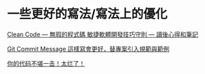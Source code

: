 # 一些更好的寫法/寫法上的優化

[Clean Code — 無瑕的程式碼 敏捷軟體開發技巧守則 — 讀後心得和筆記](https://snh90100.medium.com/clean-code-%E7%84%A1%E7%91%95%E7%9A%84%E7%A8%8B%E5%BC%8F%E7%A2%BC-%E6%95%8F%E6%8D%B7%E8%BB%9F%E9%AB%94%E9%96%8B%E7%99%BC%E6%8A%80%E5%B7%A7%E5%AE%88%E5%89%87-%E8%AE%80%E5%BE%8C%E5%BF%83%E5%BE%97%E5%92%8C%E7%AD%86%E8%A8%98-d2af4f78d381)

[Git Commit Message 這樣寫會更好，替專案引入規範與範例](https://wadehuanglearning.blogspot.com/2019/05/commit-commit-commit-why-what-commit.html)

[你的代码不堪一击！太烂了！](https://juejin.cn/post/7259007674520158268#heading-3)
